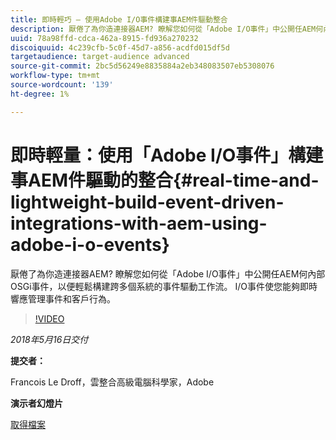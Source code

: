 ```yaml
---
title: 即時輕巧 — 使用Adobe I/O事件構建事AEM件驅動整合
description: 厭倦了為你造連接器AEM? 瞭解您如何從「Adobe I/O事件」中公開任AEM何內部OSGi事件，以便輕鬆構建跨多個系統的事件驅動工作流。 I/O事件使您能夠即時響應管理事件和客戶行為。
uuid: 78a98ffd-cdca-462a-8915-fd936a270232
discoiquuid: 4c239cfb-5c0f-45d7-a856-acdfd015df5d
targetaudience: target-audience advanced
source-git-commit: 2bc5d56249e8835884a2eb348083507eb5308076
workflow-type: tm+mt
source-wordcount: '139'
ht-degree: 1%

---
```



# 即時輕量：使用「Adobe I/O事件」構建事AEM件驅動的整合{#real-time-and-lightweight-build-event-driven-integrations-with-aem-using-adobe-i-o-events}

厭倦了為你造連接器AEM? 瞭解您如何從「Adobe I/O事件」中公開任AEM何內部OSGi事件，以便輕鬆構建跨多個系統的事件驅動工作流。 I/O事件使您能夠即時響應管理事件和客戶行為。

>[!VIDEO](https://video.tv.adobe.com/v/22501/?quality=9)

*2018年5月16日交付*

**提交者：**

Francois Le Droff，雲整合高級電腦科學家，Adobe

**演示者幻燈片**

[取得檔案](assets/gem-2018-05-aem-events.pdf)

<!--
[Get back to the Overview](https://helpx.adobe.com/experience-manager/kt/eseminars/gems/aem-index.html)
-->

